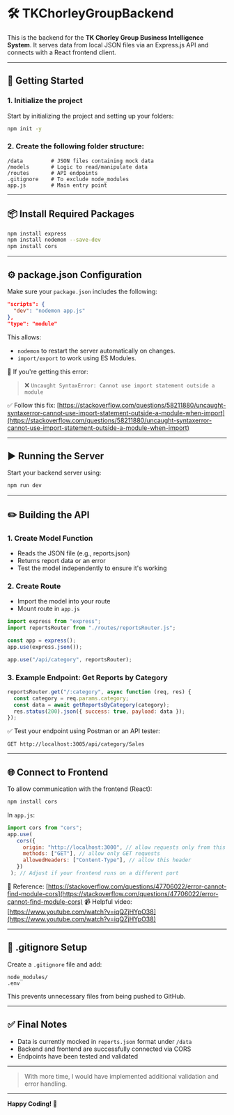 
# 🛠 TKChorleyGroupBackend

This is the backend for the **TK Chorley Group Business Intelligence System**. It serves data from local JSON files via an Express.js API and connects with a React frontend client.

---

## 🚀 Getting Started

### 1. Initialize the project

Start by initializing the project and setting up your folders:

```bash
npm init -y
```

### 2. Create the following folder structure:

```
/data         # JSON files containing mock data
/models       # Logic to read/manipulate data
/routes       # API endpoints
.gitignore    # To exclude node_modules
app.js        # Main entry point
```

---

## 📦 Install Required Packages

```bash
npm install express
npm install nodemon --save-dev
npm install cors
```

---

## ⚙ package.json Configuration

Make sure your `package.json` includes the following:

```json
"scripts": {
  "dev": "nodemon app.js"
},
"type": "module"
```

This allows:

* `nodemon` to restart the server automatically on changes.
* `import/export` to work using ES Modules.

📝 If you're getting this error:

> ❌ `Uncaught SyntaxError: Cannot use import statement outside a module`

✅ Follow this fix:
[https://stackoverflow.com/questions/58211880/uncaught-syntaxerror-cannot-use-import-statement-outside-a-module-when-import](https://stackoverflow.com/questions/58211880/uncaught-syntaxerror-cannot-use-import-statement-outside-a-module-when-import)

---

## ▶ Running the Server

Start your backend server using:

```bash
npm run dev
```

---

## ✏️ Building the API

### 1. Create Model Function

* Reads the JSON file (e.g., reports.json)
* Returns report data or an error
* Test the model independently to ensure it's working

### 2. Create Route

* Import the model into your route
* Mount route in `app.js`

```js
import express from "express";
import reportsRouter from "./routes/reportsRouter.js";

const app = express();
app.use(express.json());

app.use("/api/category", reportsRouter);
```

### 3. Example Endpoint: Get Reports by Category

```js
reportsRouter.get("/:category", async function (req, res) {
  const category = req.params.category;
  const data = await getReportsByCategory(category);
  res.status(200).json({ success: true, payload: data });
});
```

✅ Test your endpoint using Postman or an API tester:

```http
GET http://localhost:3005/api/category/Sales
```

---

## 🌐 Connect to Frontend

To allow communication with the frontend (React):

```bash
npm install cors
```

In `app.js`:

```js
import cors from "cors";
app.use(
   cors({
     origin: "http://localhost:3000", // allow requests only from this origin
     methods: ["GET"], // allow only GET requests
     allowedHeaders: ["Content-Type"], // allow this header
   })
 ); // Adjust if your frontend runs on a different port
```

🔗 Reference: [https://stackoverflow.com/questions/47706022/error-cannot-find-module-cors](https://stackoverflow.com/questions/47706022/error-cannot-find-module-cors)
📹 Helpful video: [https://www.youtube.com/watch?v=iqQZjHYpO38](https://www.youtube.com/watch?v=iqQZjHYpO38)

---

## 🧼 .gitignore Setup

Create a `.gitignore` file and add:

```
node_modules/
.env
```

This prevents unnecessary files from being pushed to GitHub.

---

## ✅ Final Notes

* Data is currently mocked in `reports.json` format under `/data`
* Backend and frontend are successfully connected via CORS
* Endpoints have been tested and validated

---

> With more time, I would have implemented additional validation and error handling. 

---

**Happy Coding! 🎉**
